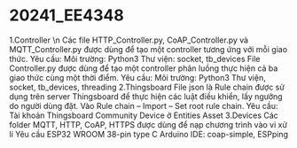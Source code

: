 # 20241_EE4348
1.Controller \n
Các file HTTP_Controller.py, CoAP_Controller.py và MQTT_Controller.py được dùng để tạo một controller tương ứng với mỗi giao thức.
Yêu cầu:
Môi trường: Python3
Thư viện: socket, tb_devices
File Controller.py được dùng để tạo một controller phân luồng thực hiện cả ba giao thức cùng một thời điểm.
Yêu cầu:
Môi trường: Python3
Thư viện, socket, tb_devices, threading
2.Thingsboard
File json là Rule chain được sử dụng trên server Thingsboard để thực hiện các luật điều khiển, lấy ngưỡng do người dùng đặt.
Vào Rule chain – Import – Set root rule chain.
Yêu cầu:
Tài khoản Thingsboard Community
Device ở Entities
Asset
3.Devices
Các folder MQTT, HTTP, CoAP, HTTPS được dùng để nạp chương trình vào vi xử lí
Yêu cầu
ESP32 WROOM 38-pin type C
Arduino IDE: coap-simple, ESPping

 
